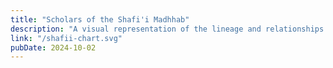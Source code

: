 ```yaml
---
title: "Scholars of the Shafi'i Madhhab"
description: "A visual representation of the lineage and relationships between key scholars in the Shafi'i madhhab."
link: "/shafii-chart.svg"
pubDate: 2024-10-02
---
```

